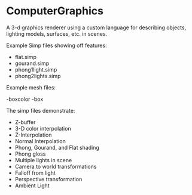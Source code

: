 # ComputerGraphics
A 3-d graphics renderer using a custom language for describing objects, lighting models, surfaces, etc. in scenes.

Example Simp files showing off features:

- flat.simp
- gourand.simp
- phong1light.simp
- phong2lights.simp

Example mesh files:

-boxcolor
-box

The simp files demonstrate:

- Z-buffer
- 3-D color interpolation
- Z-Interpolation
- Normal Interpolation
- Phong, Gourand, and Flat shading
- Phong gloss
- Multiple lights in scene
- Camera to world transformations
- Falloff from light
- Perspective transformation
- Ambient Light
